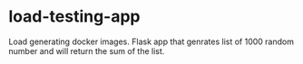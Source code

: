 # load-testing-app
Load generating docker images. Flask app that genrates list of 1000 random number and will return the sum of the list.
